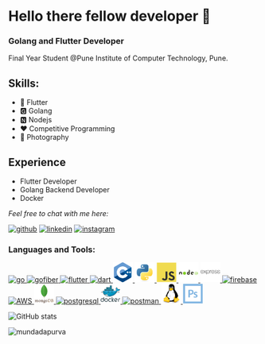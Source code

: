 # Hello there fellow developer 👋
### Golang and Flutter Developer
Final Year Student @Pune Institute of Computer Technology, Pune.

## Skills: 

* 📱 Flutter
* 🅶 Golang
* 🅽 Nodejs
* ❤️ Competitive Programming
* 📸 Photography 

## Experience

- Flutter Developer
- Golang Backend Developer
- Docker 


*Feel free to chat with me here:* 

[<img src='https://cdn.jsdelivr.net/npm/simple-icons@3.0.1/icons/github.svg' alt='github' height='40'>](https://github.com/atharv-bhadange)            [<img src='https://cdn.jsdelivr.net/npm/simple-icons@3.0.1/icons/linkedin.svg' alt='linkedin' height='40'>](https://www.linkedin.com/in/atharv-bhadange-9817521ba/)          [<img src='https://cdn.jsdelivr.net/npm/simple-icons@3.0.1/icons/instagram.svg' alt='instagram' height='40'>](https://www.instagram.com/bhadange_atharv/)  

<h3 align="left">Languages and Tools:</h3>
<p align="left">

  <a href="https://go.dev/" target="_blank"> 
  <img src="https://go.dev/blog/go-brand/Go-Logo/SVG/Go-Logo_Blue.svg" alt="go" width="40" height="40"/> </a>

  <a href="https://gofiber.io/" target="_blank"> 
  <img src="https://gofiber.io/assets/images/logo.svg" alt="gofiber" width="40" height="40"/> </a>
  
  <a href="https://flutter.dev" target="_blank"> 
  <img src="https://www.vectorlogo.zone/logos/flutterio/flutterio-icon.svg" alt="flutter" width="40" height="40"/> </a> 
  
  <a href="https://dart.dev" target="_blank"> 
  <img src="https://www.vectorlogo.zone/logos/dartlang/dartlang-icon.svg" alt="dart" width="40" height="40"/> </a>
  
  <a href="https://www.w3schools.com/cpp/" target="_blank"> 
  <img src="https://raw.githubusercontent.com/devicons/devicon/master/icons/cplusplus/cplusplus-original.svg" alt="cplusplus" width="40" height="40"/> </a> 
  
  <a href="https://www.python.org" target="_blank"> 
  <img src="https://raw.githubusercontent.com/devicons/devicon/master/icons/python/python-original.svg" alt="python" width="40" height="40"/> </a>
 
  <a href="https://developer.mozilla.org/en-US/docs/Web/JavaScript" target="_blank">
  <img src="https://raw.githubusercontent.com/devicons/devicon/master/icons/javascript/javascript-original.svg" alt="javascript" width="40" height="40"/> </a>
 
  <a href="https://nodejs.org" target="_blank"> 
  <img src="https://raw.githubusercontent.com/devicons/devicon/master/icons/nodejs/nodejs-original-wordmark.svg" alt="nodejs" width="40" height="40"/> </a>
 
  <a href="https://expressjs.com" target="_blank"> 
  <img src="https://raw.githubusercontent.com/devicons/devicon/master/icons/express/express-original-wordmark.svg" alt="express" width="40" height="40"/> </a>

  <a href="https://firebase.google.com/" target="_blank"> 
  <img src="https://www.vectorlogo.zone/logos/firebase/firebase-icon.svg" alt="firebase" width="40" height="40"/> </a>

  <a href="" target="_blank"> 
  <img src="https://upload.wikimedia.org/wikipedia/commons/9/93/Amazon_Web_Services_Logo.svg" alt="AWS" width="40" height="40"/> </a>
 
  <a href="https://www.mongodb.com/" target="_blank">
  <img src="https://raw.githubusercontent.com/devicons/devicon/master/icons/mongodb/mongodb-original-wordmark.svg" alt="mongodb" width="40" height="40"/> </a>

  <a href="https://www.postgresql.org/" target="_blank">
  <img src="https://wiki.postgresql.org/images/a/a4/PostgreSQL_logo.3colors.svg" alt="postgresql" width="40" height="40"/> </a>
 
  <a href="https://www.docker.com/" target="_blank">
  <img src="https://raw.githubusercontent.com/devicons/devicon/master/icons/docker/docker-original-wordmark.svg" alt="docker" width="40" height="40"/> </a> 
 
  <a href="https://postman.com" target="_blank"> 
  <img src="https://www.vectorlogo.zone/logos/getpostman/getpostman-icon.svg" alt="postman" width="40" height="40"/> </a>
 
  <a href="https://www.linux.org/" target="_blank">
  <img src="https://raw.githubusercontent.com/devicons/devicon/master/icons/linux/linux-original.svg" alt="linux" width="40" height="40"/> </a>
  
  <a href="https://www.photoshop.com/en" target="_blank">
  <img src="https://raw.githubusercontent.com/devicons/devicon/master/icons/photoshop/photoshop-line.svg" alt="photoshop" width="40" height="40"/> </a> </p>

![GitHub stats](https://github-readme-stats.vercel.app/api?username=atharv-bhadange&show_icons=true)  

<p align="left"> <img src="https://komarev.com/ghpvc/?username=atharv-bhadange&label=Profile%20views&color=ADD8E6&style=flat-square" alt="mundadapurva" /> </p>
 

